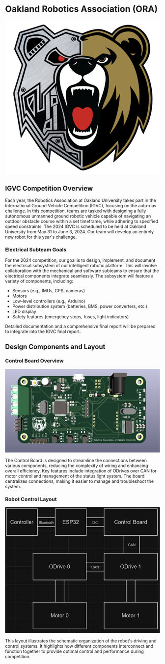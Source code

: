# Oakland Robotics Association (ORA)

![ORA Logo](Club_Documents/ORA_Logo.png)

## IGVC Competition Overview

Each year, the Robotics Association at Oakland University takes part in the International Ground Vehicle Competition (IGVC), focusing on the auto-nav challenge. In this competition, teams are tasked with designing a fully autonomous unmanned ground robotic vehicle capable of navigating an outdoor obstacle course within a set timeframe, while adhering to specified speed constraints. The 2024 IGVC is scheduled to be held at Oakland University from May 31 to June 3, 2024. Our team will develop an entirely new robot for this year's challenge.

### Electrical Subteam Goals

For the 2024 competition, our goal is to design, implement, and document the electrical subsystem of our intelligent robotic platform. This will involve collaboration with the mechanical and software subteams to ensure that the electrical components integrate seamlessly. The subsystem will feature a variety of components, including:
- Sensors (e.g., IMUs, GPS, cameras)
- Motors
- Low-level controllers (e.g., Arduino)
- Power distribution system (batteries, BMS, power converters, etc.)
- LED display
- Safety features (emergency stops, fuses, light indicators)

Detailed documentation and a comprehensive final report will be prepared to integrate into the IGVC final report.

## Design Components and Layout

### Control Board Overview

![Control Board](Club_Documents/Control_Board.png)

The Control Board is designed to streamline the connections between various components, reducing the complexity of wiring and enhancing overall efficiency. Key features include integration of ODrives over CAN for motor control and management of the status light system. The board centralizes connections, making it easier to manage and troubleshoot the system.

### Robot Control Layout

![Robot Drive Control Layout](Club_Documents/Drive_Control_Layout.png)

This layout illustrates the schematic organization of the robot's driving and control systems. It highlights how different components interconnect and function together to provide optimal control and performance during competition.
